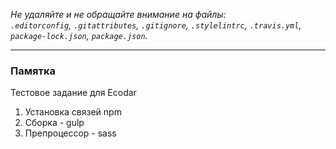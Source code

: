 
_Не удаляйте и не обращайте внимание на файлы:_<br>
_`.editorconfig`, `.gitattributes`, `.gitignore`, `.stylelintrc`, `.travis.yml`, `package-lock.json`, `package.json`._

---

### Памятка

Тестовое задание для Ecodar
1. Установка связей npm
2. Сборка - gulp
3. Препроцессор - sass
